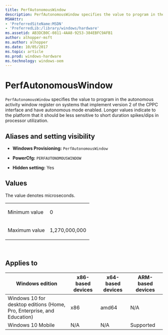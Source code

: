 ```yaml
---
title: PerfAutonomousWindow
description: PerfAutonomousWindow specifies the value to program in the autonomous activity window register on systems that implement version 2 of the CPPC interface and have autonomous mode enabled.
MSHAttr:
- 'PreferredSiteName:MSDN'
- 'PreferredLib:/library/windows/hardware'
ms.assetid: AB3DCB0C-0811-4AA8-9253-384EBFC9AFB1
author: alhopper-msft
ms.author: alhopper
ms.date: 10/05/2017
ms.topic: article
ms.prod: windows-hardware
ms.technology: windows-oem
---
```


# PerfAutonomousWindow


`PerfAutonomousWindow` specifies the value to program in the autonomous activity window register on systems that implement version 2 of the CPPC interface and have autonomous mode enabled. Longer values indicate to the platform that it should be less sensitive to short duration spikes/dips in processor utilization.

## <span id="Aliases_and_setting_visibility"></span><span id="aliases_and_setting_visibility"></span><span id="ALIASES_AND_SETTING_VISIBILITY"></span>Aliases and setting visibility


-   **Windows Provisioning:** `PerfAutonomousWindow`

-   **PowerCfg:** `PERFAUTONOMOUSWINDOW`

-   **Hidden setting:** Yes

## <span id="Values"></span><span id="values"></span><span id="VALUES"></span>Values


The value denotes microseconds.

<table>
<colgroup>
<col width="50%" />
<col width="50%" />
</colgroup>
<tbody>
<tr class="odd">
<td><p>Minimum value</p></td>
<td><p>0</p></td>
</tr>
<tr class="even">
<td><p>Maximum value</p></td>
<td><p>1,270,000,000</p></td>
</tr>
</tbody>
</table>

 

## <span id="Applies_to"></span><span id="applies_to"></span><span id="APPLIES_TO"></span>Applies to


| Windows edition                                                        | x86-based devices | x64-based devices | ARM-based devices |
|------------------------------------------------------------------------|-------------------|-------------------|-------------------|
| Windows 10 for desktop editions (Home, Pro, Enterprise, and Education) | x86               | amd64             | N/A               |
| Windows 10 Mobile                                                      | N/A               | N/A               | Supported         |
